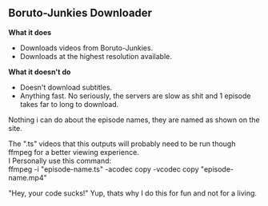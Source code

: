 ## Boruto-Junkies Downloader

**What it does**  
- Downloads videos from Boruto-Junkies.   
- Downloads at the highest resolution available.   

**What it doesn't do**  
- Doesn't download subtitles.  
- Anything fast. No seriously, the servers are slow as shit and 1 episode takes far to long to download.   

Nothing i can do about the episode names, they are named as shown on the site.  

The ".ts" videos that this outputs will probably need to be run though ffmpeg for a better viewing experience.  
I Personally use this command:  
	ffmpeg -i "episode-name.ts" -acodec copy -vcodec copy "episode-name.mp4"  

"Hey, your code sucks!" Yup, thats why I do this for fun and not for a living.  